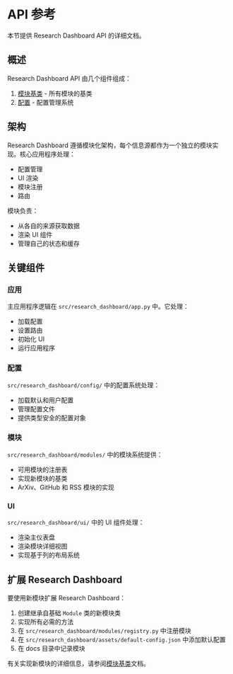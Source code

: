 # API 参考

本节提供 Research Dashboard API 的详细文档。

## 概述

Research Dashboard API 由几个组件组成：

1. [模块基类](./module-base.md) - 所有模块的基类
2. [配置](./configuration.md) - 配置管理系统

## 架构

Research Dashboard 遵循模块化架构，每个信息源都作为一个独立的模块实现。核心应用程序处理：

- 配置管理
- UI 渲染
- 模块注册
- 路由

模块负责：

- 从各自的来源获取数据
- 渲染 UI 组件
- 管理自己的状态和缓存

## 关键组件

### 应用

主应用程序逻辑在 `src/research_dashboard/app.py` 中。它处理：

- 加载配置
- 设置路由
- 初始化 UI
- 运行应用程序

### 配置

`src/research_dashboard/config/` 中的配置系统处理：

- 加载默认和用户配置
- 管理配置文件
- 提供类型安全的配置对象

### 模块

`src/research_dashboard/modules/` 中的模块系统提供：

- 可用模块的注册表
- 实现新模块的基类
- ArXiv、GitHub 和 RSS 模块的实现

### UI

`src/research_dashboard/ui/` 中的 UI 组件处理：

- 渲染主仪表盘
- 渲染模块详细视图
- 实现基于列的布局系统

## 扩展 Research Dashboard

要使用新模块扩展 Research Dashboard：

1. 创建继承自基础 `Module` 类的新模块类
2. 实现所有必需的方法
3. 在 `src/research_dashboard/modules/registry.py` 中注册模块
4. 在 `src/research_dashboard/assets/default-config.json` 中添加默认配置
5. 在 docs 目录中记录模块

有关实现新模块的详细信息，请参阅[模块基类](./module-base.md)文档。